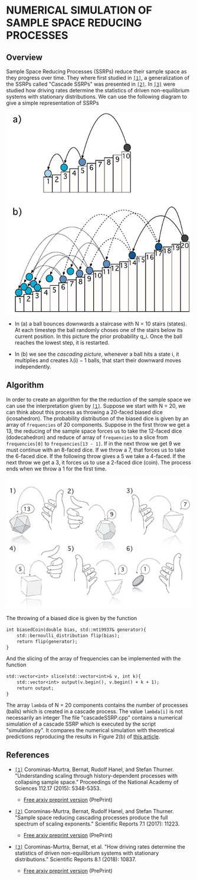 # NUMERICAL SIMULATION OF SAMPLE SPACE REDUCING PROCESSES
## Overview
Sample Space Reducing Processes (SSRPs) reduce their sample space as they progress over time. They where first studied in [`[1]`](https://www.pnas.org/doi/abs/10.1073/pnas.1420946112), a generalization of the SSRPs called "Cascade SSRPs" was presented in [`[2]`](https://www.nature.com/articles/s41598-017-09836-4).  In [`[3]`](https://www.nature.com/articles/s41598-018-28962-1)  were studied how driving rates determine the statistics of driven non-equilibrium systems with stationary distributions. We can use the following diagram to give a simple representation of SSRPs

![](/images/ssrp.png)

* In (a) a ball bounces downwards a staircase with N = 10 stairs (states). At each timestep the ball randomly choses one of the stairs below its current position. In this
picture the prior probability q_i. Once the ball reaches the lowest step, it is restarted.

* In (b) we see the *cascading picture*,  whenever a ball hits a state i, it multiplies and creates λ(i) − 1 balls, that start their downward moves independently. 

## Algorithm
In order to create an algorithm for the the reduction of the sample space we can use the interpretation given by [`[1]`](https://www.pnas.org/doi/abs/10.1073/pnas.1420946112). Suppose we start with N = 20, we can think about this process as throwing a 20-faced biased dice (icosahedron). The probability distribution of the biased dice is given by an array of ``frequencies`` of 20 components. Suppose in the first throw we get a 13, the reducing of the sample space forces us to take the 12-faced dice (dodecahedron) and reduce of array of ``frequencies`` to a slice from ``frequencies[0]`` to ``frequencies[13 - 1]``. If in the next throw we get 9 we must continue with an 8-faced dice. If we throw a 7, that forces us to take the 6-faced dice. If the following throw gives a 5 we take a 4-faced. If the next throw we get a 3, it forces us to use a 2-faced dice (coin). The process ends when we throw a 1 for the first time.

![](/images/biaseddice.png)

The throwing of a biased dice is given by the function
```
int biasedCoin(double bias, std::mt19937& generator){
    std::bernoulli_distribution flip(bias);
    return flip(generator);
}
```
And the slicing of the array of frequencies can be implemented with the function
```
std::vector<int> slice(std::vector<int>& v, int k){
    std::vector<int> output(v.begin(), v.begin() + k + 1);
    return output;
}
```
The array ``lambda`` of N = 20 components contains the number of processes (balls) which is created in a cascade process. The value ``lambda[i]`` is not necessarily an integer
The file "cascadeSSRP.cpp" contains a numerical simulation of a cascade SSRP which is executed by the script "simulation.py". It compares the numerical simulation with theoretical predictions reproducing the results in Figure 2(b) of [this article](https://www.nature.com/articles/s41598-018-28962-1).


## References
* [`[1]`](https://www.pnas.org/doi/abs/10.1073/pnas.1420946112) Corominas-Murtra, Bernat, Rudolf Hanel, and Stefan Thurner. "Understanding scaling through history-dependent processes with collapsing sample space." Proceedings of the National Academy of Sciences 112.17 (2015): 5348-5353.
  - [Free arxiv preprint version](https://arxiv.org/abs/1407.2775) (PrePrint)

* [`[2]`](https://www.nature.com/articles/s41598-017-09836-4) Corominas-Murtra, Bernat, Rudolf Hanel, and Stefan Thurner. "Sample space reducing cascading processes produce the full spectrum of scaling exponents." Scientific Reports 7.1 (2017): 11223.
  - [Free arxiv preprint version](https://arxiv.org/abs/1703.10100) (PrePrint)

* [`[3]`](https://www.nature.com/articles/s41598-018-28962-1) Corominas-Murtra, Bernat, et al. "How driving rates determine the statistics of driven non-equilibrium systems with stationary distributions." Scientific Reports 8.1 (2018): 10837.
  - [Free arxiv preprint version](https://arxiv.org/abs/1706.10202) (PrePrint)



